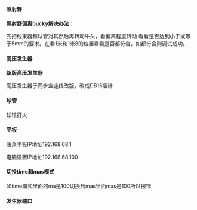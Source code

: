 #### 照射野

**照射野偏离bucky解决办法**：

先把线束器和球管对其然后再转动牛头，看偏离程度转动 看看是否达到小于或等于5mm的要求。在看1米和1米8的位置看看是否都符合，如都符合则调试成功。

#### 高压发生器

**新版高压发生器**

高压发生器于同步盒连线改版，改成DB15插针

#### 球管

球馆打火

#### **平板**

康众平板IP地址192.168.68.1

电脑设置IP地址192.168.68.100

#### 切换time和mas模式

如time模式里面的ma是100切换到mas里面mas是100所以报错

#### **发生器端口**